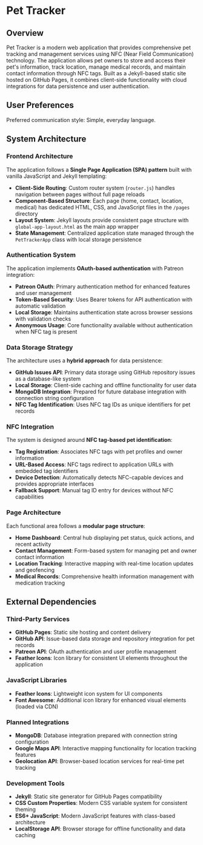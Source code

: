 # Pet Tracker

## Overview

Pet Tracker is a modern web application that provides comprehensive pet tracking and management services using NFC (Near Field Communication) technology. The application allows pet owners to store and access their pet's information, track location, manage medical records, and maintain contact information through NFC tags. Built as a Jekyll-based static site hosted on GitHub Pages, it combines client-side functionality with cloud integrations for data persistence and user authentication.

## User Preferences

Preferred communication style: Simple, everyday language.

## System Architecture

### Frontend Architecture
The application follows a **Single Page Application (SPA) pattern** built with vanilla JavaScript and Jekyll templating:

- **Client-Side Routing**: Custom router system (`router.js`) handles navigation between pages without full page reloads
- **Component-Based Structure**: Each page (home, contact, location, medical) has dedicated HTML, CSS, and JavaScript files in the `/pages` directory
- **Layout System**: Jekyll layouts provide consistent page structure with `global-app-layout.html` as the main app wrapper
- **State Management**: Centralized application state managed through the `PetTrackerApp` class with local storage persistence

### Authentication System
The application implements **OAuth-based authentication** with Patreon integration:

- **Patreon OAuth**: Primary authentication method for enhanced features and user management
- **Token-Based Security**: Uses Bearer tokens for API authentication with automatic validation
- **Local Storage**: Maintains authentication state across browser sessions with validation checks
- **Anonymous Usage**: Core functionality available without authentication when NFC tag is present

### Data Storage Strategy
The architecture uses a **hybrid approach** for data persistence:

- **GitHub Issues API**: Primary data storage using GitHub repository issues as a database-like system
- **Local Storage**: Client-side caching and offline functionality for user data
- **MongoDB Integration**: Prepared for future database integration with connection string configuration
- **NFC Tag Identification**: Uses NFC tag IDs as unique identifiers for pet records

### NFC Integration
The system is designed around **NFC tag-based pet identification**:

- **Tag Registration**: Associates NFC tags with pet profiles and owner information
- **URL-Based Access**: NFC tags redirect to application URLs with embedded tag identifiers
- **Device Detection**: Automatically detects NFC-capable devices and provides appropriate interfaces
- **Fallback Support**: Manual tag ID entry for devices without NFC capabilities

### Page Architecture
Each functional area follows a **modular page structure**:

- **Home Dashboard**: Central hub displaying pet status, quick actions, and recent activity
- **Contact Management**: Form-based system for managing pet and owner contact information
- **Location Tracking**: Interactive mapping with real-time location updates and geofencing
- **Medical Records**: Comprehensive health information management with medication tracking

## External Dependencies

### Third-Party Services
- **GitHub Pages**: Static site hosting and content delivery
- **GitHub API**: Issue-based data storage and repository integration for pet records
- **Patreon API**: OAuth authentication and user profile management
- **Feather Icons**: Icon library for consistent UI elements throughout the application

### JavaScript Libraries
- **Feather Icons**: Lightweight icon system for UI components
- **Font Awesome**: Additional icon library for enhanced visual elements (loaded via CDN)

### Planned Integrations
- **MongoDB**: Database integration prepared with connection string configuration
- **Google Maps API**: Interactive mapping functionality for location tracking features
- **Geolocation API**: Browser-based location services for real-time pet tracking

### Development Tools
- **Jekyll**: Static site generator for GitHub Pages compatibility
- **CSS Custom Properties**: Modern CSS variable system for consistent theming
- **ES6+ JavaScript**: Modern JavaScript features with class-based architecture
- **LocalStorage API**: Browser storage for offline functionality and data caching
